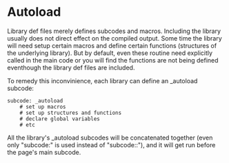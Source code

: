 # Autoload

Library def files merely defines subcodes and macros. Including the library usually does not direct effect on the compiled output. Some time the library will need setup certain macros and define certain functions (structures of the underlying library). But by default, even these routine need explicitly called in the main code or you will find the functions are not being defined eventhough the library def files are included. 

To remedy this inconvinience, each library can define an _autoload subcode:

```
subcode: _autoload
    # set up macros
    # set up structures and functions
    # declare global variables
    # etc
```

All the library's _autoload subcodes will be concatenated together (even only "subcode:" is used instead of "subcode::"), and it will get run before the page's main subcode.


